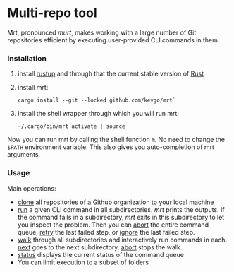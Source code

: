 # Multi-repo tool

Mrt, pronounced _murt_, makes working with a large number of Git repositories
efficient by executing user-provided CLI commands in them.

### Installation

1. install [rustup](https://rustup.rs) and through that the current stable
   version of [Rust](https://www.rust-lang.org)

2. install mrt:

   ```
   cargo install --git --locked github.com/kevgo/mrt`
   ```

3. install the shell wrapper through which you will run mrt:

   ```
   ~/.cargo/bin/mrt activate | source
   ```

Now you can run mrt by calling the shell function `m`. No need to change the
`$PATH` environment variable. This also gives you auto-completion of mrt
arguments.

### Usage

Main operations:

- [clone](documentation/clone.md) all repositories of a Github organization to
  your local machine
- [run](documentation/run.md) a given CLI command in all subdirectories. _mrt_
  prints the outputs. If the command fails in a subdirectory, _mrt_ exits in
  this subdirectory to let you inspect the problem. Then you can
  [abort](documentation/abort.md) the entire command queue,
  [retry](documentation/retry.md) the last failed step, or
  [ignore](documentation/ignore.md) the last failed step.
- [walk](documentation/walk.md) through all subdirectories and interactively run
  commands in each. [next](documentation/next.md) goes to the next subdirectory.
  [abort](documentation/abort.md) stops the walk.
- [status](documentation/status.md) displays the current status of the command
  queue
- You can limit execution to a subset of folders
